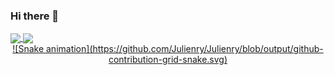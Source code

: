 ### Hi there 👋


<div>
  <a href="https://github.com/Julienry">
  <img height="180em"   align="center" src="https://github-readme-stats.vercel.app/api?username=Julienry&show_icons=true&theme=jolly&include_all_commits=true&count_private=true"/>
  <img height="180em"  align="center" src="https://github-readme-stats.vercel.app/api/top-langs/?username=Julienry&&layout=compact&hide=shell&theme=jolly"/>

  
</div>
  
<div  align="center">
  ![Snake animation](https://github.com/Julienry/Julienry/blob/output/github-contribution-grid-snake.svg)
</div>
  
<!--
**Julienry/Julienry** is a ✨ _special_ ✨ repository because its `README.md` (this file) appears on your GitHub profile.

Here are some ideas to get you started:

- 🔭 I’m currently working on ...
- 🌱 I’m currently learning ...
- 👯 I’m looking to collaborate on ...
- 🤔 I’m looking for help with ...
- 💬 Ask me about ...
- 📫 How to reach me: ...
- 😄 Pronouns: ...
- ⚡ Fun fact: ...
-->
